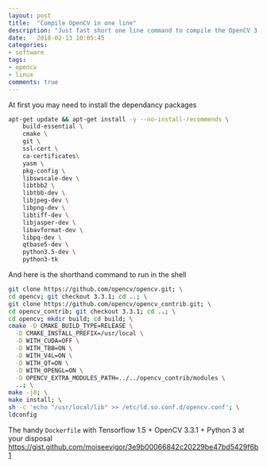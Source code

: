 ```yaml
---
layout: post
title:  "Compile OpenCV in one line"
description: "Just fast short one line command to compile the OpenCV 3.3.1"
date:   2018-02-13 10:05:45
categories:
- software
tags:
- opencv
- linux
comments: true
---
```


At first you may need to install the dependancy packages

```bash
apt-get update && apt-get install -y --no-install-recommends \
    build-essential \
    cmake \
    git \
    ssl-cert \
    ca-certificates\
    yasm \
    pkg-config \
    libswscale-dev \
    libtbb2 \
    libtbb-dev \
    libjpeg-dev \
    libpng-dev \
    libtiff-dev \
    libjasper-dev \
    libavformat-dev \
    libpq-dev \
    qtbase5-dev \
    python3.5-dev \
    python3-tk
```

And here is the shorthand command to run in the shell

```bash
git clone https://github.com/opencv/opencv.git; \
cd opencv; git checkout 3.3.1; cd ..; \
git clone https://github.com/opencv/opencv_contrib.git; \
cd opencv_contrib; git checkout 3.3.1; cd ..; \
cd opencv; mkdir build; cd build; \
cmake -D CMAKE_BUILD_TYPE=RELEASE \
  -D CMAKE_INSTALL_PREFIX=/usr/local \
  -D WITH_CUDA=OFF \
  -D WITH_TBB=ON \
  -D WITH_V4L=ON \
  -D WITH_QT=ON \
  -D WITH_OPENGL=ON \
  -D OPENCV_EXTRA_MODULES_PATH=../../opencv_contrib/modules \
  ..; \
make -j8; \
make install; \
sh -c 'echo "/usr/local/lib" >> /etc/ld.so.conf.d/opencv.conf'; \
ldconfig
```

The handy `Dockerfile` with Tensorflow 1.5 + OpenCV 3.3.1 + Python 3 at your disposal https://gist.github.com/moiseevigor/3e9b00066842c20229be47bd5429f6b1 
